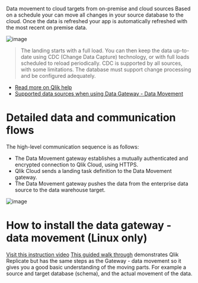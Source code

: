 Data movement to cloud targets from on-premise and cloud sources
Based on a schedule your can move all changes in your source database to the cloud.
Once the data is refreshed your app is automatically refreshed with the most recent on premise data.

![image](https://github.com/QHose/QRSMeteor/assets/12411165/aa30edb5-8ffd-4915-8b42-cecb581a0532)

> The landing starts with a full load. You can then keep the data up-to-date using CDC (Change Data Capture) technology, or with full loads scheduled to reload periodically. CDC is supported by all sources, with some limitations. The database must support change processing and be configured adequately.

- [Read more on Qlik help](https://help.qlik.com/en-US/cloud-services/Subsystems/Hub/Content/Sense_Hub/Gateways/replication-gateway.htm)
- [Supported data sources when using Data Gateway - Data Movement](https://help.qlik.com/en-US/cloud-services/Subsystems/Hub/Content/Sense_Hub/DataIntegration/SourcesConnections/supported-sources.htm)

# Detailed data and communication flows

The high-level communication sequence is as follows:  
- The Data Movement gateway establishes a mutually authenticated and encrypted connection to Qlik Cloud, using HTTPS.  
- Qlik Cloud sends a landing task definition to the Data Movement gateway.  
- The Data Movement gateway pushes the data from the enterprise data source to the data warehouse target.

![image](https://github.com/QHose/QRSMeteor/assets/12411165/3828159a-3ec2-4cd0-8197-56ed097a4861)

# How to install the data gateway - data movement (Linux only)
[Visit this instruction video](https://youtu.be/auTmbSMfM4M)
[This guided walk through](https://webapps.qlik.com/agile-dw-automation-part1/index.html) demonstrates Qlik Replicate but has the same steps as the Gateway - data movement so it gives you a good basic understanding of the moving parts. For example a source and target database (schema), and the actual movement of the data. 
